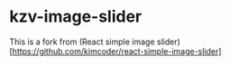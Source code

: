 # kzv-image-slider

This is a fork from (React simple image slider)[https://github.com/kimcoder/react-simple-image-slider]
